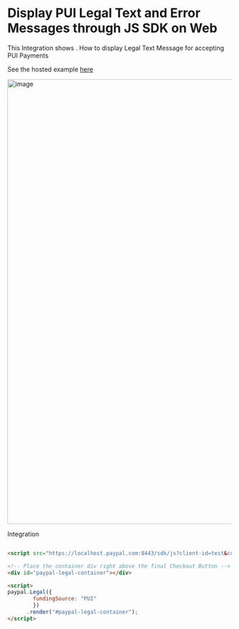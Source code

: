 # Display PUI Legal Text and Error Messages through JS SDK on Web 

This Integration shows . How to display Legal Text Message for accepting PUI Payments 

See the hosted example [here](https://pui-legal-app.herokuapp.com/)

<img width="1000" alt="image" src="https://user-images.githubusercontent.com/9788837/162337448-79b1d6c8-6766-41d6-920f-f5400b777e02.png">


Integration 

```html

<script src="https://localhost.paypal.com:8443/sdk/js?client-id=test&components=legal"></script>

<!-- Place the container div right above the final Checkout Button -->
<div id="paypal-legal-container"></div> 

<script>
paypal.Legal({
        fundingSource: "PUI"
        })
      .render("#paypal-legal-container");
</script>

```
